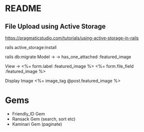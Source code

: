 # README

## File Upload using Active Storage
https://pragmaticstudio.com/tutorials/using-active-storage-in-rails

rails active_storage:install

rails db:migrate
Model ->
   -> has_one_attached :featured_image

View
  -> 
    <%= form.label :featured_image %>
    <%= form.file_field :featured_image %>

Display Image
<%= image_tag @post.featured_image %>

# Gems
- Friendly_ID Gem
- Ransack Gem (search, sort etc)
- Kaminari Gem (paginate)